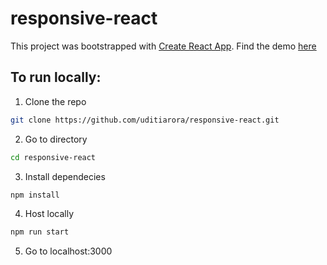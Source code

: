 # responsive-react

This project was bootstrapped with [Create React App](https://github.com/facebook/create-react-app).
Find the demo [here](https://uditiarora.github.io/responsive-react)
## To run locally:
1. Clone the repo
```sh
git clone https://github.com/uditiarora/responsive-react.git
```
2. Go to directory
```sh
cd responsive-react
```
3. Install dependecies
```sh
npm install
```
4. Host locally
```sh 
npm run start
```
5. Go to localhost:3000